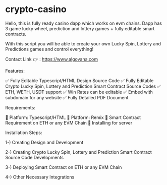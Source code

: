 # crypto-casino

Hello,
this is fully ready casino dapp which works on evm chains. Dapp has 3 game lucky wheel, prediction and lottery games + fully editable smart contracts.

With this script you will be able to create your own Lucky Spin, Lottery and Predictions games and control everything!

Contact Link 👉 : https://www.algovana.com

Features:

✅ Fully Editable Typescript/HTML Design Source Code
✅ Fully Editable Crypto Lucky Spin, Lottery and Prediction Smart Contract Source Codes
✅ ETH, WETH, USDT support
✅ Win Rates can be editable
✅ Embed with subdomain for any website
✅ Fully Detailed PDF Document
 


Requirements:

📝 Platform: Typescript/HTML
📝 Platform: Remix
📝 Smart Contract Requirement on ETH or any EVM Chain
📝 Installing for server


Installation Steps:

1-) Creating Design and Development

2-) Creating Crypto Lucky Spin, Lottery and Prediction Smart Contract Source Code Developments

3-) Deploying Smart Contract on ETH or any EVM Chain

4-) Other Necessary Integrations
